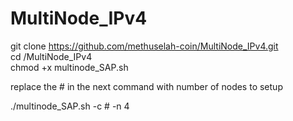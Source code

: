 # MultiNode_IPv4

git clone https://github.com/methuselah-coin/MultiNode_IPv4.git  
cd /MultiNode_IPv4  
chmod +x multinode_SAP.sh  


replace the # in the next command with number of nodes to setup

./multinode_SAP.sh -c # -n 4
